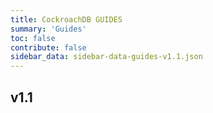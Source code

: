 ```yaml
---
title: CockroachDB GUIDES
summary: 'Guides'
toc: false
contribute: false
sidebar_data: sidebar-data-guides-v1.1.json
---
```

## v1.1
